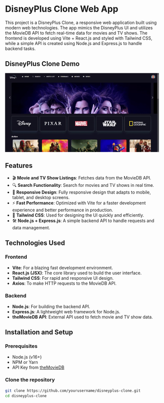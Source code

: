 # DisneyPlus Clone Web App

This project is a DisneyPlus Clone, a responsive web application built using modern web technologies. The app mimics the DisneyPlus UI and utilizes the MovieDB API to fetch real-time data for movies and TV shows. The frontend is developed using Vite + React.js and styled with Tailwind CSS, while a simple API is created using Node.js and Express.js to handle backend tasks.

## DisneyPlus Clone Demo

![DisneyPlus Clone Demo](./DisneyPlus.gif)


## Features

- 🎬 **Movie and TV Show Listings**: Fetches data from the MovieDB API.
- 🔍 **Search Functionality**: Search for movies and TV shows in real time.
- 📱 **Responsive Design**: Fully responsive design that adapts to mobile, tablet, and desktop screens.
- ⚡️ **Fast Performance**: Optimized with Vite for a faster development experience and better performance in production.
- 🎨 **Tailwind CSS**: Used for designing the UI quickly and efficiently.
- 🛠️ **Node.js + Express.js**: A simple backend API to handle requests and data management.

## Technologies Used

### Frontend
- **Vite**: For a blazing fast development environment.
- **React.js (JSX)**: The core library used to build the user interface.
- **Tailwind CSS**: For rapid and responsive UI design.
- **Axios**: To make HTTP requests to the MovieDB API.

### Backend
- **Node.js**: For building the backend API.
- **Express.js**: A lightweight web framework for Node.js.
- **theMovieDB API**: External API used to fetch movie and TV show data.

## Installation and Setup

### Prerequisites
- Node.js (v16+)
- NPM or Yarn
- API Key from [theMovieDB](https://www.themoviedb.org/)

### Clone the repository

```bash
git clone https://github.com/yourusername/disneyplus-clone.git
cd disneyplus-clone
